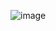 

![image](https://user-images.githubusercontent.com/94221177/143204521-ea858488-c7a6-4068-94b2-56c8bccd135f.png)

